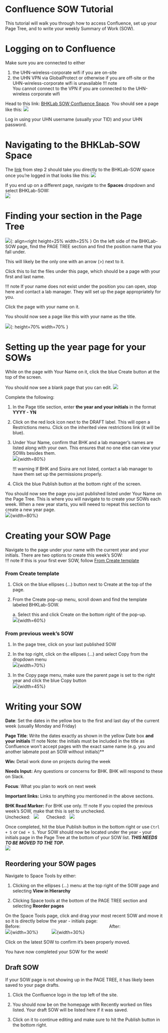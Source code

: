 # **Confluence SOW Tutorial**

This tutorial will walk you through how to access Confluence, set up your Page Tree, and to write your weekly Summary of Work (SOW). 

# Logging on to Confluence

Make sure you are connected to either  

1. the UHN-wireless-corporate wifi if you are on-site  
2. the UHN VPN via GlobalProtect or otherwise if you are off-site or the UHN-wireless-corporate wifi is unavailable
!!! note  
     You cannot connect to the VPN if you are connected to the UHN-wireless corporate wifi 

Head to this link: [BHKLab SOW Confluence Space](https://collaborate.uhnresearch.ca/confluence/login.action?os_destination=%2Fpages%2Fviewpage.action%3FspaceKey%3DBHKLabSOW%26title%3DBHKLab-SOW&permissionViolation=true). You should see a page like this:
![](img/confluence_login.png) 

Log in using your UHN username (usually your TID) and your UHN password.


# Navigating to the BHKLab-SOW Space

The [link](https://collaborate.uhnresearch.ca/confluence/login.action?os_destination=%2Fpages%2Fviewpage.action%3FspaceKey%3DBHKLabSOW%26title%3DBHKLab-SOW&permissionViolation=true) from step 2 should take you directly to the BHKLab-SOW space once you’re logged in that looks like this: ![](img/confluence_bhklabsowhome.png)

If you end up on a different page, navigate to the **Spaces** dropdown and select BHKLab-SOW:  
![](img/confluence_spacesdropdown.png)

   

# Finding your section in the Page Tree
![](img/confluence_sidebar.png){: align=right height=25% width=25% }
On the left side of the BHKLab-SOW page, find the PAGE TREE section and find the position name that you fall under. 

This will likely be the only one with an arrow (\>) next to it. 

Click this to list the files under this page, which should be a page with your first and last name.

!!! note
    If your name does not exist under the position you can open, stop here and contact a lab manager. They will set up the page appropriately for you.

      
Click the page with your name on it. 



You should now see a page like this with your name as the title.


![](img/confluence_yournamesection.png){: height=70% width=70% }


# Setting up the year page for your SOWs

While on the page with Your Name on it, click the blue Create button at the top of the screen.

You should now see a blank page that you can edit. ![](img/confluence_blankpage.png)  

Complete the following:

1. In the Page title section, enter **the year and your initials** in the format **YYYY \- YN**

2. Click on the red lock icon next to the DRAFT label. This will open a Restrictions menu. Click on the inherited view restrictions link (it will be blue). 

3. Under Your Name, confirm that BHK and a lab manager’s names are listed along with your own. This ensures that no one else can view your SOWs besides them.  
![](img/confluence_restrictionsmenu.png){width=80%} 

    !!! warning
        If BHK and Sisira are not listed, contact a lab manager to have them set up the permissions properly.

4. Click the blue Publish button at the bottom right of the screen.

You should now see the page you just published listed under Your Name on the Page Tree. This is where you will navigate to to create your SOWs each week. When a new year starts, you will neeed to repeat this section to create a new year page.  
    ![](img/confluence_yearinitialssection.png){width=80%}  
    

# Creating your SOW Page

Navigate to the page under your name with the current year and your initials. There are two options to create this week’s SOW:    
!!! note
    If this is your first ever SOW, follow [From Create template](#from-create-template)

### **From Create template**

1. Click on the blue ellipses (...) button next to Create at the top of the page.

2. From the Create pop-up menu, scroll down and find the template labeled BHKLab-SOW.

    a. Select this and click Create on the bottom right of the pop-up.  
    ![](img/confluence_sowtemplatecreate.png){width=60%}

### **From previous week’s SOW**

1. In the page tree, click on your last published SOW

2. In the top right, click on the ellipses (...) and select Copy from the dropdown menu  
![](img/confluence_howtocopypage.png){width=70%}

3. In the Copy page menu, make sure the parent page is set to the right year and click the blue Copy button  
   ![](img/confluence_copypagemenu.png){width=45%}

# Writing your SOW

**Date**: Set the dates in the yellow box to the first and last day of the current week (usually Monday and Friday)

**Page Title**: Write the dates exactly as shown in the yellow Date box **and your initials**
!!! note
    Note: the initials must be included in the title as Confluence won’t accept pages with the exact same name (e.g. you and another labmate post an SOW without initials)**  

**Win:** Detail work done on projects during the week

**Needs Input:** Any questions or concerns for BHK. BHK will respond to these on Slack.

**Focus**: What you plan to work on next week

**Important links:** Links to anything you mentioned in the above sections.

**BHK Read Marker:** For BHK use only. 
!!! note
    If you copied the previous week’s SOW, make that this is set to unchecked.  
    Unchecked:   ![](img/confluence_unreadbhk.png)      Checked:   ![](img/confluence_readbhk.png)


Once completed, hit the blue Publish button in the bottom right or use `Ctrl + S` or `Cmd + S`. Your SOW should now be located under the year \- your initials page in the Page Tree at the bottom of your SOW list. _**THIS NEEDS TO BE MOVED TO THE TOP.**_  
![](img/confluence_publishedSOW.png)



## **Reordering your SOW pages**

Navigate to Space Tools by either: 

1. Clicking on the ellipses (...) menu at the top right of the SOW page and selecting **View in Hierarchy**

2. Clicking Space tools at the bottom of the PAGE TREE section and selecting **Reorder pages**

On the Space Tools page, click and drag your most recent SOW and move it so it is directly below the year \- initials page:  
    Before:                                                                        After:   
    ![](img/confluence_unorderedpages.png){width=30%}           ![](img/confluence_orderedpages.png){width=30%}

Click on the latest SOW to confirm it’s been properly moved.

You have now completed your SOW for the week\!

## **Draft SOW**

If your SOW page is not showing up in the PAGE TREE, it has likely been saved to your page drafts.

1. Click the Confluence logo in the top left of the site.

2. You should now be on the homepage with Recently worked on files listed. Your draft SOW will be listed here if it was saved. 

3. Click on it to continue editing and make sure to hit the Publish button in the bottom right. 